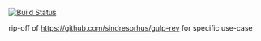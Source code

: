 [![Build Status](https://travis-ci.org/shakyShane/rev-manifest.svg?branch=master)](https://travis-ci.org/shakyShane/rev-manifest)

rip-off of https://github.com/sindresorhus/gulp-rev for specific use-case